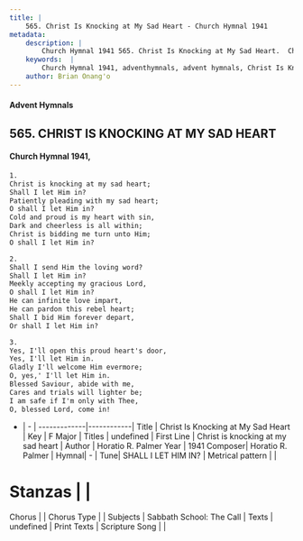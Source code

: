 ```yaml
---
title: |
    565. Christ Is Knocking at My Sad Heart - Church Hymnal 1941
metadata:
    description: |
        Church Hymnal 1941 565. Christ Is Knocking at My Sad Heart.  Christ is knocking at my sad heart;  Shall I let Him in?  Patiently pleading with my sad heart;  O shall I let Him in?  Cold and proud is my heart with sin,  Dark and cheerless is all within;  Christ is bidding me turn unto Him;  O shall I let Him in? 
    keywords:  |
        Church Hymnal 1941, adventhymnals, advent hymnals, Christ Is Knocking at My Sad Heart, Christ is knocking at my sad heart. 
    author: Brian Onang'o
---
```


#### Advent Hymnals
## 565. CHRIST IS KNOCKING AT MY SAD HEART
####  Church Hymnal 1941,

```txt
1.
Christ is knocking at my sad heart; 
Shall I let Him in? 
Patiently pleading with my sad heart; 
O shall I let Him in? 
Cold and proud is my heart with sin, 
Dark and cheerless is all within; 
Christ is bidding me turn unto Him; 
O shall I let Him in? 

2.
Shall I send Him the loving word? 
Shall I let Him in? 
Meekly accepting my gracious Lord, 
O shall I let Him in? 
He can infinite love impart, 
He can pardon this rebel heart; 
Shall I bid Him forever depart, 
Or shall I let Him in? 

3.
Yes, I'll open this proud heart's door, 
Yes, I'll let Him in. 
Gladly I'll welcome Him evermore; 
O, yes,' I'll let Him in. 
Blessed Saviour, abide with me, 
Cares and trials will lighter be; 
I am safe if I'm only with Thee, 
O, blessed Lord, come in!

```

- |   -  |
-------------|------------|
Title | Christ Is Knocking at My Sad Heart |
Key | F Major |
Titles | undefined |
First Line | Christ is knocking at my sad heart |
Author | Horatio R. Palmer
Year | 1941
Composer| Horatio R. Palmer |
Hymnal|  - |
Tune| SHALL I LET HIM IN? |
Metrical pattern | |
# Stanzas |  |
Chorus |  |
Chorus Type |  |
Subjects | Sabbath School: The Call |
Texts | undefined |
Print Texts | 
Scripture Song |  |
    
